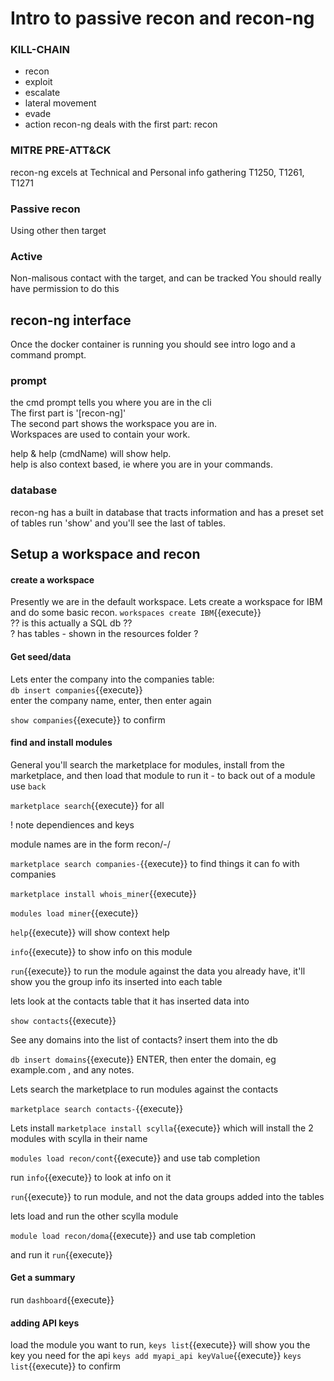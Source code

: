 

# Intro to passive recon and recon-ng

### KILL-CHAIN
- recon
- exploit
- escalate
- lateral movement
- evade
- action
recon-ng deals with the first part: recon


### MITRE PRE-ATT&CK
recon-ng excels at Technical and Personal info gathering
T1250, T1261, T1271

### Passive recon 
Using other then target

### Active
Non-malisous contact with the target, and can be tracked
You should really have permission to do this

## recon-ng interface

Once the docker container is running you should see intro logo and a command prompt.

### prompt
the cmd prompt tells you where you are in the cli   
The first part is '[recon-ng]'   
The second part shows the workspace you are in.    
Workspaces are used to contain your work.   

help   & help (cmdName)  will show help.   
help is also context based, ie where you are in your commands.   

### database
recon-ng has a built in database that tracts information and has a preset set of tables
run 'show' and you'll see the last of tables.


## Setup a workspace and recon

#### create a workspace
 Presently we are in the default workspace. Lets create a workspace for IBM and do some basic recon.
 `workspaces create IBM`{{execute}}   
 ?? is this actually a SQL db ??   
 ? has tables - shown in the resources folder ?

 #### Get seed/data


Lets enter the company into the companies table:   
 `db insert companies`{{execute}}  
  enter the company name, enter, then enter again

 `show companies`{{execute}}  to confirm

 #### find and install modules

 General you'll search the marketplace for modules, install from the marketplace, and then load that module to run it - 
 to back out of a module use `back`


 `marketplace search`{{execute}}  for all   

  ! note dependiences and keys

  module names are in the form   recon/<inputtable>-<outputTable>/<modulename>

  `marketplace search companies-`{{execute}} to find things it can fo with companies

  `marketplace install whois_miner`{{execute}}

  `modules load miner`{{execute}}

  `help`{{execute}} will show context help

  `info`{{execute}}  to show info on this module

  `run`{{execute}}  to run the module against the data you already have, it'll show you the group info its inserted into each table


lets look at the contacts table that it has inserted data into

`show contacts`{{execute}}

See any domains into the list of contacts? insert them into the db

`db insert domains`{{execute}}  ENTER, then   enter the domain, eg example.com , and any notes.

Lets search the marketplace to run modules against the contacts

`marketplace search contacts-`{{execute}}

Lets install `marketplace install scylla`{{execute}}   which will install the 2 modules with scylla in their name

`modules load recon/cont`{{execute}} and use tab completion

run `info`{{execute}} to look at info on it

`run`{{execute}} to run module, and not the data groups added into the tables

lets load and run the other scylla module

`module load recon/doma`{{execute}} and use tab completion

and run it `run`{{execute}}

#### Get a summary

run `dashboard`{{execute}}

#### adding API keys

load the module you want to run,
`keys list`{{execute}} will show you the key you need for the api
`keys add myapi_api keyValue`{{execute}}
`keys list`{{execute}}  to confirm
 



















